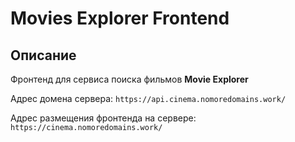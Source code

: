 # Movies Explorer Frontend

## Описание

Фронтенд для сервиса поиска фильмов **Movie Explorer**

Адрес домена сервера: `https://api.cinema.nomoredomains.work/`

Адрес размещения фронтенда на сервере: `https://cinema.nomoredomains.work/`
